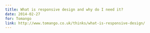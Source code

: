 ```yaml
---
title: What is responsive design and why do I need it?
date: 2014-02-27
for: Tomango
link: http://www.tomango.co.uk/thinks/what-is-responsive-design/
---
```

